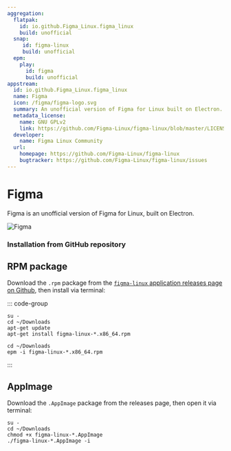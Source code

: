 ```yaml
---
aggregation:
  flatpak:
    id: io.github.Figma_Linux.figma_linux
    build: unofficial
  snap:
     id: figma-linux
     build: unofficial
  epm:
    play:
      id: figma
      build: unofficial
appstream:
  id: io.github.Figma_Linux.figma_linux
  name: Figma
  icon: /figma/figma-logo.svg
  summary: An unofficial version of Figma for Linux built on Electron.
  metadata_license:
    name: GNU GPLv2
    link: https://github.com/Figma-Linux/figma-linux/blob/master/LICENSE
  developer:
    name: Figma Linux Community
  url:
    homepage: https://github.com/Figma-Linux/figma-linux
    bugtracker: https://github.com/Figma-Linux/figma-linux/issues
---
```


# Figma

Figma is an unofficial version of Figma for Linux, built on Electron.

![Figma](/figma/figma-1.png)

<!--@include: @en/apps/.parts/install/content-flatpak.md-->
<!--@include: @en/apps/.parts/warns/unprivileged-spaces.md-->
<!--@include: @en/apps/.parts/install/content-snap.md-->
<!--@include: @en/apps/.parts/install/content-epm-play.md-->

### Installation from GitHub repository

## RPM package

Download the `.rpm` package from the [`figma-linux` application releases page on Github](https://github.com/Figma-Linux/figma-linux/releases), then install via terminal:

::: code-group

```shell[apt-get]
su -
cd ~/Downloads
apt-get update
apt-get install figma-linux-*.x86_64.rpm
```

```shell[epm]
сd ~/Downloads
epm -i figma-linux-*.x86_64.rpm
```

:::


## AppImage

Download the `.AppImage` package from the releases page, then open it via terminal:

```shell
su -
cd ~/Downloads
chmod +x figma-linux-*.AppImage
./figma-linux-*.AppImage -i
```
